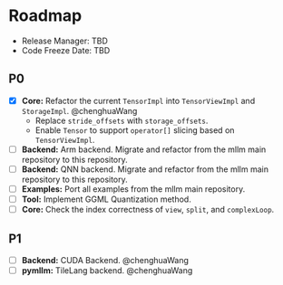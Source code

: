 # Roadmap

- Release Manager: TBD
- Code Freeze Date: TBD

## P0

- [x] **Core:** Refactor the current `TensorImpl` into `TensorViewImpl` and `StorageImpl`. @chenghuaWang
    - Replace `stride_offsets` with `storage_offsets`.
    - Enable `Tensor` to support `operator[]` slicing based on `TensorViewImpl`.
- [ ] **Backend:** Arm backend. Migrate and refactor from the mllm main repository to this repository.
- [ ] **Backend:** QNN backend. Migrate and refactor from the mllm main repository to this repository.
- [ ] **Examples:** Port all examples from the mllm main repository.
- [ ] **Tool:** Implement GGML Quantization method.
- [ ] **Core:** Check the index correctness of `view`, `split`, and `complexLoop`.

## P1

- [ ] **Backend:** CUDA Backend. @chenghuaWang
- [ ] **pymllm:** TileLang backend. @chenghuaWang
